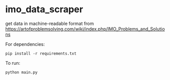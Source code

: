 # imo_data_scraper

get data in machine-readable format from <https://artofproblemsolving.com/wiki/index.php/IMO_Problems_and_Solutions>

For dependencies:
```
pip install -r requirements.txt
```
To run:
```
python main.py 
```
